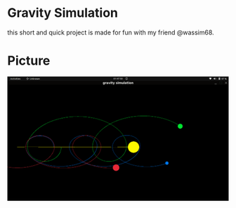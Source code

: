 # Gravity Simulation
this short and quick project is made for fun with my friend @wassim68.

# Picture
![alt text](image.png)